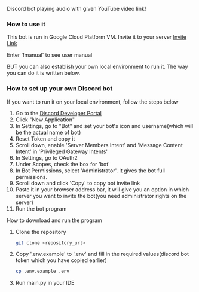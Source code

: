Discord bot playing audio with given YouTube video link!

### How to use it
 This bot is run in Google Cloud Platform VM.
 Invite it to your server [Invite Link](https://discord.com/oauth2/authorize?client_id=1286312263631769620&permissions=35184375252992&integration_type=0&scope=bot)
 
 Enter '!manual' to see user manual
 
 BUT you can also establish your own local environment to run it. The way you can do it is written below.
 
### How to set up your own Discord bot

 If you want to run it on your local environment, follow the steps below
 1. Go to the [Discord Developer Portal](https://discord.com/developers/applications/)
 2. Click "New Application"
 3. In Settings, go to "Bot" and set your bot's icon and username(which will be the actual name of bot)
 4. Reset Token and copy it
 5. Scroll down, enable 'Server Members Intent' and 'Message Content Intent' in 'Privileged Gateway Intents'
 6. In Settings, go to OAuth2
 7. Under Scopes, check the box for 'bot'
 8. In Bot Permissions, select 'Administrator'. It gives the bot full permissions.
 9. Scroll down and click 'Copy' to copy bot invite link
 10. Paste it in your browser address bar, it will give you an option in which server you want to invite the bot(you need administrator rights on the server)
 12. Run the bot program

How to download and run the program
1. Clone the repository
    ```bash
    git clone <repository_url>
2. Copy '.env.example' to '.env' and fill in the required values(discord bot token which you have copied earlier)
    ```bash
    cp .env.example .env
3. Run main.py in your IDE